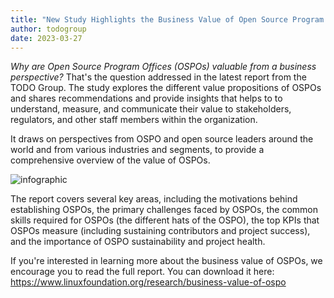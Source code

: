 ```yaml
---
title: "New Study Highlights the Business Value of Open Source Program Offices"
author: todogroup
date: 2023-03-27
---
```


*Why are Open Source Program Offices (OSPOs) valuable from a business perspective?* That's the question addressed in the latest report from the TODO Group. 
The study explores the different value propositions of OSPOs and shares recommendations and provide insights that helps to to understand, measure, and communicate 
their value to stakeholders, regulators, and other staff members within the organization. 

It draws on perspectives from OSPO and open source leaders around the world and from 
various industries and segments, to provide a comprehensive overview of the value of OSPOs.

![infographic](/img/blog/infographic-study-value-ospo.png)

The report covers several key areas, including the motivations behind establishing OSPOs, the primary challenges faced by OSPOs, the common skills 
required for OSPOs (the different hats of the OSPO), the top KPIs that OSPOs measure (including sustaining contributors and project success), and the importance of OSPO sustainability and project health.

If you're interested in learning more about the business value of OSPOs, we encourage you to read the full report. You can download it here: https://www.linuxfoundation.org/research/business-value-of-ospo

